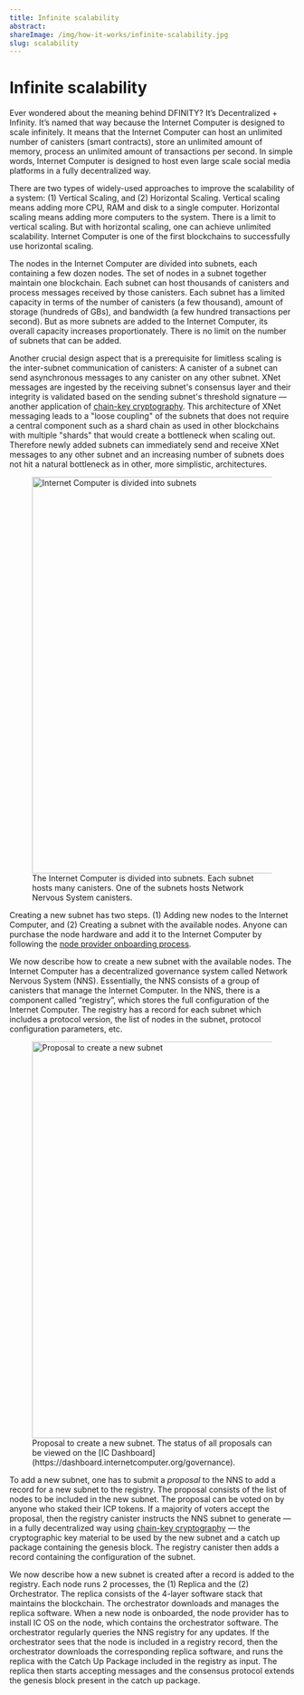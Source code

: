 ```yaml
---
title: Infinite scalability
abstract:
shareImage: /img/how-it-works/infinite-scalability.jpg
slug: scalability
---
```


# Infinite scalability

Ever wondered about the meaning behind DFINITY? It’s Decentralized + Infinity. It’s named that way because the Internet Computer is designed to scale infinitely. It means that the Internet Computer can host an unlimited number of canisters (smart contracts), store an unlimited amount of memory, process an unlimited amount of transactions per second. In simple words, Internet Computer is designed to host even large scale social media platforms in a fully decentralized way.

There are two types of widely-used approaches to improve the scalability of a system: (1) Vertical Scaling, and (2) Horizontal Scaling. Vertical scaling means adding more CPU, RAM and disk to a single computer. Horizontal scaling means adding more computers to the system. There is a limit to vertical scaling. But with horizontal scaling, one can achieve unlimited scalability. Internet Computer is one of the first blockchains to successfully use horizontal scaling.

The nodes in the Internet Computer are divided into subnets, each containing a few dozen nodes. The set of nodes in a subnet together maintain one blockchain. Each subnet can host thousands of canisters and process messages received by those canisters. Each subnet has a limited capacity in terms of the number of canisters (a few thousand), amount of storage (hundreds of GBs), and bandwidth (a few hundred transactions per second). But as more subnets are added to the Internet Computer, its overall capacity increases proportionately. There is no limit on the number of subnets that can be added.

Another crucial design aspect that is a prerequisite for limitless scaling is the inter-subnet communication of canisters: A canister of a subnet can send asynchronous messages to any canister on any other subnet. XNet messages are ingested by the receiving subnet's consensus layer and their integrity is validated based on the sending subnet's threshold signature — another application of [chain-key cryptography](/how-it-works/chain-key-technology/). This architecture of XNet messaging leads to a "loose coupling" of the subnets that does not require a central component such as a shard chain as used in other blockchains with multiple "shards" that would create a bottleneck when scaling out. Therefore newly added subnets can immediately send and receive XNet messages to any other subnet and an increasing number of subnets does not hit a natural bottleneck as in other, more simplistic, architectures.

<figure>
<img src="/img/how-it-works/add-new-subnet.png" alt="Internet Computer is divided into subnets" title="Internet Computer is divided into subnets." align="center" style="width:700px" />
<figcaption align="left">
The Internet Computer is divided into subnets. Each subnet hosts many canisters. One of the subnets hosts Network Nervous System canisters.
</figcaption>
</figure>

Creating a new subnet has two steps. (1) Adding new nodes to the Internet Computer, and (2) Creating a subnet with the available nodes. Anyone can purchase the node hardware and add it to the Internet Computer by following the [node provider onboarding process](https://wiki.internetcomputer.org/wiki/Node_Provider_Documentation).

We now describe how to create a new subnet with the available nodes. The Internet Computer has a decentralized governance system called Network Nervous System (NNS). Essentially, the NNS consists of a group of canisters that manage the Internet Computer. In the NNS, there is a component called “registry”, which stores the full configuration of the Internet Computer. The registry has a record for each subnet which includes a protocol version, the list of nodes in the subnet, protocol configuration parameters, etc.

<figure>
<img src="/img/how-it-works/new-subnet-proposal.png" alt="Proposal to create a new subnet" title="Proposal to create a new subnet" align="center" style="width:700px" />
<figcaption align="left">
Proposal to create a new subnet. The status of all proposals can be viewed on the [IC Dashboard](https://dashboard.internetcomputer.org/governance).
</figcaption>
</figure>

To add a new subnet, one has to submit a _proposal_ to the NNS to add a record for a new subnet to the registry. The proposal consists of the list of nodes to be included in the new subnet. The proposal can be voted on by anyone who staked their ICP tokens. If a majority of voters accept the proposal, then the registry canister instructs the NNS subnet to generate — in a fully decentralized way using [chain-key cryptography](/how-it-works/chain-key-technology/) — the cryptographic key material to be used by the new subnet and a catch up package containing the genesis block. The registry canister then adds a record containing the configuration of the subnet.

We now describe how a new subnet is created after a record is added to the registry. Each node runs 2 processes, the (1) Replica and the (2) Orchestrator. The replica consists of the 4-layer software stack that maintains the blockchain. The orchestrator downloads and manages the replica software. When a new node is onboarded, the node provider has to install IC OS on the node, which contains the orchestrator software. The orchestrator regularly queries the NNS registry for any updates. If the orchestrator sees that the node is included in a registry record, then the orchestrator downloads the corresponding replica software, and runs the replica with the Catch Up Package included in the registry as input. The replica then starts accepting messages and the consensus protocol extends the genesis block present in the catch up package.

